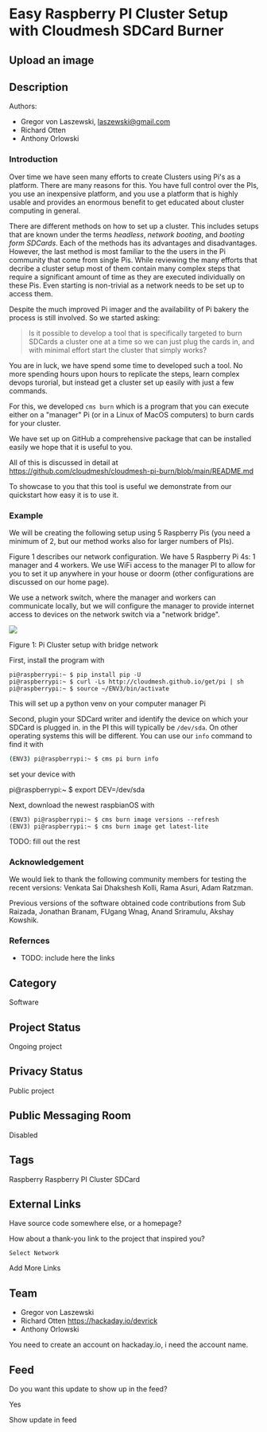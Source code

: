 # Easy Raspberry PI Cluster Setup with Cloudmesh SDCard Burner

## Upload an image

## Description

Authors: 
- Gregor von Laszewski, laszewski@gmail.com
- Richard Otten
- Anthony Orlowski

### Introduction

Over time we have seen many efforts to create Clusters using Pi's as a
platform. There are many reasons for this. You have full control over the PIs,
you use an inexpensive platform, and you use a platform that is highly usable
and provides an enormous benefit to get educated about cluster computing in
general.

There are different methods on how to set up a cluster. This includes setups
that are known under the terms *headless*, *network booting*, and *booting form
SDCards*. Each of the methods has its advantages and disadvantages. However,
the last method is most familiar to the the users in the Pi community that come
from single Pis. While reviewing the many efforts that decribe a cluster setup
most of them contain many complex steps that require a significant amount of
time as they are executed individually on these Pis. Even starting is
non-trivial as a network needs to be set up to access them. 

Despite the much improved Pi imager and the availability of Pi bakery the
process is still involved. So we started asking:

> Is it possible to develop a tool that is specifically targeted to burn 
> SDCards a cluster one at a time so we can just  plug 
> the cards in, and with minimal effort start the cluster that simply works?

You are in luck, we have spend some time to developed such a tool. No more
spending hours upon hours to replicate the steps, learn complex devops
turorial, but instead get a cluster set up easily with just a few commands.

For this, we developed `cms burn` which is a program that you can execute
either on a "manager" Pi (or in a Linux of MacOS computers) to burn cards for
your cluster. 

We have set up on GitHub a comprehensive package that can be installed  easily
we hope that it is useful to you.

All of this is discussed in detail at 
<https://github.com/cloudmesh/cloudmesh-pi-burn/blob/main/README.md>

To showcase to you that this tool is useful we demonstrate from our quickstart 
how easy it is to use it.

### Example

We will be creating the following setup using 5 Raspberry Pis 
(you need a minimum of 2, but our method works also for larger 
numbers of PIs).

Figure 1 describes our network configuration. We have 5 Raspberry Pi 4s: 1
manager and 4 workers. We use WiFi access to the manager PI to allow for you to
set it up anywhere in your house or doorm (other configurations are discussed
on our home page).

We use a network switch, where the manager and workers can
communicate locally, but we will configure the manager to provide
internet access to devices on the network switch via a "network
bridge".

![](https://github.com/cloudmesh/cloudmesh-pi-burn/raw/main/images/network-bridge.png)

Figure 1: Pi Cluster setup with bridge network


First, install the program with


```
pi@raspberrypi:~ $ pip install pip -U
pi@raspberrypi:~ $ curl -Ls http://cloudmesh.github.io/get/pi | sh
pi@raspberrypi:~ $ source ~/ENV3/bin/activate
```

This will set up a python venv on your computer manager Pi

Second, plugin your SDCard writer and  identify the device on which your SDCard
is plugged in. in the PI this will typically be `/dev/sda`. On other operating
systems this will be different. You can use our  `info` command to find it with

```bash
(ENV3) pi@raspberrypi:~ $ cms pi burn info
```

set your device with 

pi@raspberrypi:~ $ export DEV=/dev/sda

Next, download the newest raspbianOS with

```
(ENV3) pi@raspberrypi:~ $ cms burn image versions --refresh
(ENV3) pi@raspberrypi:~ $ cms burn image get latest-lite
```

TODO: fill out the rest

### Acknowledgement

We would liek to thank the following community members for testing the recent versions:
Venkata Sai Dhakshesh Kolli,
Rama Asuri,
Adam Ratzman.

Previous versions of the software obtained code contributions from 
Sub Raizada,
Jonathan Branam,
FUgang Wnag,
Anand Sriramulu, 
Akshay Kowshik.

### Refernces

* TODO: include here the links


## Category

Software

## Project Status

Ongoing project

## Privacy Status

Public project

## Public Messaging Room

Disabled

## Tags

Raspberry
Raspberry PI
Cluster
SDCard

## External Links

Have source code somewhere else, or a homepage?

How about a thank-you link to the project that inspired you?

    Select Network

Add More Links

## Team

* Gregor von Laszewski
* Richard Otten https://hackaday.io/devrick
* Anthony Orlowski

You need to create an account on hackaday.io, i need the account name.

## Feed

Do you want this update to show up in the feed?

Yes

Show update in feed

